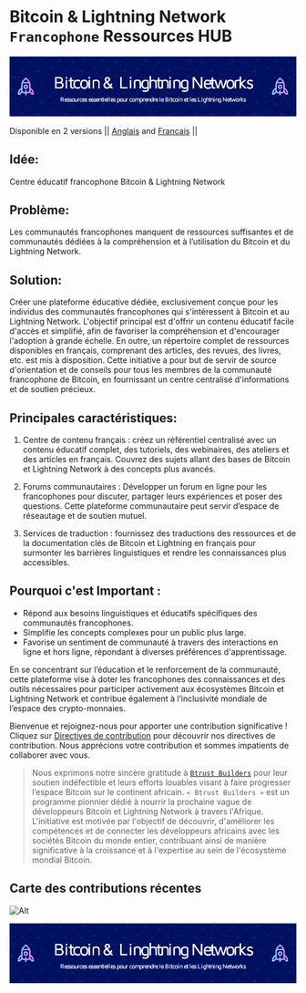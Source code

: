 # Bitcoin & Lightning Network `Francophone` Ressources HUB

![banner](assets/header-cover.png)

Disponible en 2 versions || [Anglais](https://github.com/richarddushime/BLN-EduHub-Francophone/blob/main/README_En.md) and [Francais]() ||

## Idée:
Centre éducatif francophone Bitcoin & Lightning Network

## Problème:

Les communautés francophones manquent de ressources suffisantes et de communautés dédiées à la compréhension et à l’utilisation du Bitcoin et du Lightning Network.

## Solution:

Créer une plateforme éducative dédiée, exclusivement conçue pour les individus des communautés francophones qui s'intéressent à Bitcoin et au Lightning Network. L'objectif principal est d'offrir un contenu éducatif facile d'accès et simplifié, afin de favoriser la compréhension et d'encourager l'adoption à grande échelle. En outre, un répertoire complet de ressources disponibles en français, comprenant des articles, des revues, des livres, etc. est mis à disposition. Cette initiative a pour but de servir de source d'orientation et de conseils pour tous les membres de la communauté francophone de Bitcoin, en fournissant un centre centralisé d'informations et de soutien précieux.

## Principales caractéristiques:

1. Centre de contenu français : créez un référentiel centralisé avec un contenu éducatif complet, des tutoriels, des webinaires, des ateliers et des articles en français. Couvrez des sujets allant des bases de Bitcoin et Lightning Network à des concepts plus avancés.

3. Forums communautaires : Développer un forum en ligne pour les francophones pour discuter, partager leurs expériences et poser des questions. Cette plateforme communautaire peut servir d’espace de réseautage et de soutien mutuel.

5. Services de traduction : fournissez des traductions des ressources et de la documentation clés de Bitcoin et Lightning en français pour surmonter les barrières linguistiques et rendre les connaissances plus accessibles.

## Pourquoi c'est Important :

- Répond aux besoins linguistiques et éducatifs spécifiques des communautés francophones.
- Simplifie les concepts complexes pour un public plus large.
- Favorise un sentiment de communauté à travers des interactions en ligne et hors ligne, répondant à diverses préférences d'apprentissage.

En se concentrant sur l’éducation et le renforcement de la communauté, cette plateforme vise à doter les francophones des connaissances et des outils nécessaires pour participer activement aux écosystèmes Bitcoin et Lightning Network et contribue également à l’inclusivité mondiale de l’espace des crypto-monnaies.

Bienvenue et rejoignez-nous pour apporter une contribution significative ! Cliquez sur [Directives de contribution](https://github.com/richarddushime/BLN-EduHub-Francophone/blob/main/CONTRIBUTING.md) pour découvrir nos directives de contribution. Nous apprécions votre contribution et sommes impatients de collaborer avec vous.

> Nous exprimons notre sincère gratitude à [`Btrust Builders`](https://builders.btrust.tech/) pour leur soutien indéfectible et leurs efforts louables visant à faire progresser l’espace Bitcoin sur le continent africain. `« Btrust Builders »` est un programme pionnier dédié à nourrir la prochaine vague de développeurs Bitcoin et Lightning Network à travers l'Afrique. L'initiative est motivée par l'objectif de découvrir, d'améliorer les compétences et de connecter les développeurs africains avec les sociétés Bitcoin du monde entier, contribuant ainsi de manière significative à la croissance et à l'expertise au sein de l'écosystème mondial Bitcoin.

## Carte des contributions récentes
![Alt](https://repobeats.axiom.co/api/embed/aa9ae67de6a5ef99ac1513cf90fd40ac2d16ebf8.svg "analytics image")

![banner](assets/header-cover.png)
